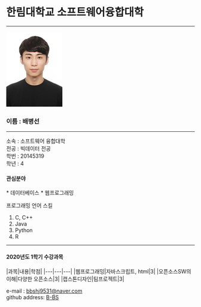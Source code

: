 # 한림대학교 소프트웨어융합대학
---
<img src=bbs.jpg width=150 height=200>
<h3>이름 : 배병선</h3>

---  

소속 : 소프트웨어 융합대학  
전공 : 빅데이터 전공  
학번 : 20145319    
학년 : 4   

<h4>관심분야</h4>
* 데이터베이스
* 웹프로그래밍

프로그래밍 언어 스킬   
1. C, C++
2. Java
3. Python
4. R

------

<h4>2020년도 1학기 수강과목</h4>
|과목|내용|학점|
|---|---|---|
|웹프로그래밍|자바스크립트, html|3|
|오픈소스SW의 이해|다양한 오픈소스|3|
|캡스톤디자인|팀프로젝트|3|

e-mail : bbshj9531@naver.com   
github address: [B-BS][github]

[github]:http://github.com/bbshj9531


